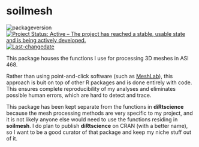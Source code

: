 
<!-- README.md is generated from README.Rmd. Please edit that file -->

# soilmesh

<!-- badges: start -->

![packageversion](https://img.shields.io/badge/Package%20version-0.0.0.9005-orange.svg?style=flat-square)
[![Project Status: Active – The project has reached a stable, usable
state and is being actively
developed.](https://www.repostatus.org/badges/latest/active.svg)](https://www.repostatus.org/#active)
[![Last-changedate](https://img.shields.io/badge/last%20change-2021--02--19-yellowgreen.svg)](/commits/master)
<!-- badges: end -->

This package houses the functions I use for processing 3D meshes in ASI
468.

Rather than using point-and-click software (such as
[MeshLab](https://www.meshlab.net/)), this approach is buit on top of
other R packages and is done entirely with code. This ensures complete
reproducibility of my analyses and eliminates possible human errors,
which are hard to detect and trace.

This package has been kept separate from the functions in
**diRtscience** because the mesh processing methods are very specific to
my project, and it is not likely anyone else would need to use the
functions residing in **soilmesh**. I do plan to publish **diRtscience**
on CRAN (with a better name), so I want to be a good curator of that
package and keep my niche stuff out of it.
